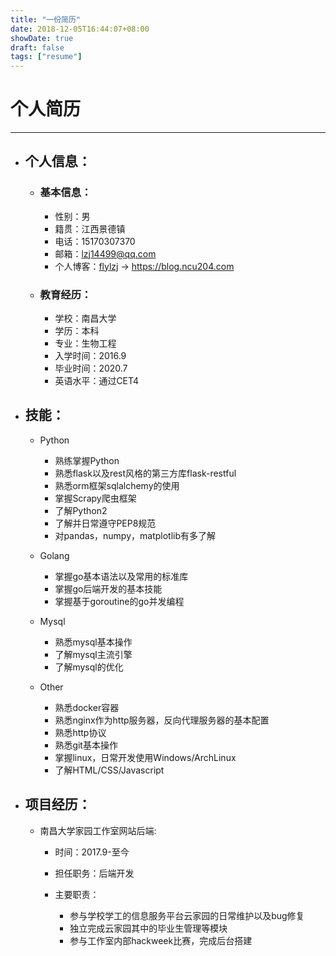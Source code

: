 ```yaml
---
title: "一份简历"
date: 2018-12-05T16:44:07+08:00
showDate: true
draft: false
tags: ["resume"]
---
```


# 个人简历

***

* ## 个人信息：
    * ### 基本信息：

        * 性别：男
        * 籍贯：江西景德镇
        * 电话：15170307370
        * 邮箱：lzj14499@qq.com
        * 个人博客：[flylzj](https://blog.ncu204.com) -> https://blog.ncu204.com

    * ### 教育经历：

        * 学校：南昌大学
        * 学历：本科
        * 专业：生物工程
        * 入学时间：2016.9
        * 毕业时间：2020.7
        * 英语水平：通过CET4

* ## 技能：

    * Python
        * 熟练掌握Python
        * 熟悉flask以及rest风格的第三方库flask-restful
        * 熟悉orm框架sqlalchemy的使用
        * 掌握Scrapy爬虫框架
        * 了解Python2
        * 了解并日常遵守PEP8规范
        * 对pandas，numpy，matplotlib有多了解

    * Golang

        * 掌握go基本语法以及常用的标准库
        * 掌握go后端开发的基本技能
        * 掌握基于goroutine的go并发编程

    * Mysql

        * 熟悉mysql基本操作
        * 了解mysql主流引擎
        * 了解mysql的优化

    * Other

        * 熟悉docker容器
        * 熟悉nginx作为http服务器，反向代理服务器的基本配置
        * 熟悉http协议
        * 熟悉git基本操作
        * 掌握linux，日常开发使用Windows/ArchLinux
        * 了解HTML/CSS/Javascript

* ## 项目经历：

    * 南昌大学家园工作室网站后端:

        * 时间：2017.9-至今
        * 担任职务：后端开发
        * 主要职责：

            * 参与学校学工的信息服务平台云家园的日常维护以及bug修复
            * 独立完成云家园其中的毕业生管理等模块
            * 参与工作室内部hackweek比赛，完成后台搭建